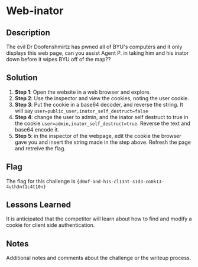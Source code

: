 # Web-inator

## Description
The evil Dr Doofenshmirtz has pwned all of BYU's computers and it only displays this web page, can you assist Agent P. in taking him and his inator down before it wipes BYU off of the map?? 

## Solution
1. **Step 1**: Open the website in a web browser and explore.
2. **Step 2**: Use the inspector and view the cookies, noting the user cookie.
3. **Step 3**: Put the cookie in a base64 decoder, and reverse the string. It will say `user=public_user,inator_self_destruct=false` 
4. **Step 4**: change the user to admin, and the inator self destruct to true in the cookie `user=admin,inator_self_destruct=true`. Reverse the text and base64 encode it.  
5. **Step 5**: in the inspector of the webpage, edit the cookie the browser gave you and insert the string made in the step above. Refresh the page and retreive the flag.  
## Flag
The flag for this challenge is `{d0of-and-h1s-cl13nt-s1d3-co0k13-4uth3nt1c4t10n}`

## Lessons Learned
It is anticipated that the competitor will learn about how to find and modify a cookie for client side authentication. 

## Notes
Additional notes and comments about the challenge or the writeup process.